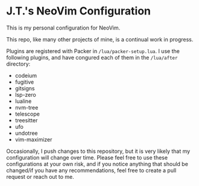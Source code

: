 # J.T.'s NeoVim Configuration

This is my personal configuration for NeoVim.

This repo, like many other projects of mine, is a continual work in progress.

Plugins are registered with Packer in `/lua/packer-setup.lua`. I use the following plugins, and have congured each of them in the `/lua/after` directory:

- codeium
- fugitive
- gitsigns
- lsp-zero
- lualine
- nvm-tree
- telescope
- treesitter
- ufo
- undotree
- vim-maximizer

Occasionally, I push changes to this repository, but it is very likely that my configuration will change over time. Please feel free to use these configurations at your own risk, and if you notice anything that should be changed/if you have any recommendations, feel free to create a pull request or reach out to me.
